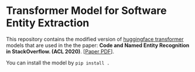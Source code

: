 # Transformer Model for Software Entity Extraction

This repository contains the modified version of [huggingface transformer](https://github.com/huggingface/transformers) models that are used in the the paper:  **Code and Named Entity Recognition in  StackOverflow. (ACL 2020)**.  [[Paper PDF](https://arxiv.org/pdf/2005.01634.pdf)].

You can install the model by  `pip install .`  


